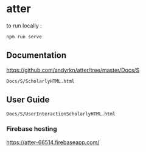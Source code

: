 # atter
to run locally :
```
npm run serve
```

## Documentation
https://github.com/andyrkn/atter/tree/master/Docs/S
```
Docs/S/ScholarlyHTML.html
```
## User Guide
```
Docs/S/UserInteractionScholarlyHTML.html
```
### Firebase hosting
https://atter-66514.firebaseapp.com/